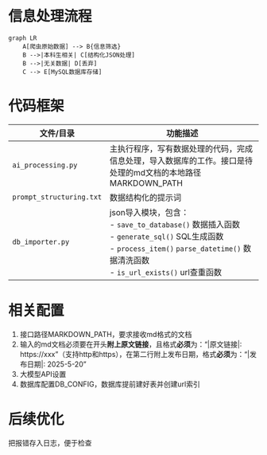 # 信息处理流程
```mermaid
graph LR
    A[爬虫原始数据] --> B{信息筛选}
    B -->|本科生相关| C[结构化JSON处理]
    B -->|无关数据| D[丢弃]
    C --> E[MySQL数据库存储]
```

# 代码框架
| 文件/目录                    | 功能描述                                                                                                                                                        |
|--------------------------|-------------------------------------------------------------------------------------------------------------------------------------------------------------|
| `ai_processing.py`       | 主执行程序，写有数据处理的代码，完成信息处理，导入数据库的工作。接口是待处理的md文档的本地路径MARKDOWN_PATH                                                                                               |
| `prompt_structuring.txt` | 数据结构化的提示词                                                                                                                                                   |
| `db_importer.py`         | json导入模块，包含：<br>- `save_to_database()` 数据插入函数<br>- `generate_sql()` SQL生成函数<br>- `process_item()`  `parse_datetime()` 数据清洗函数<br>- `is_url_exists()` url查重函数 |

# 相关配置
1. 接口路径MARKDOWN_PATH，要求接收md格式的文档
2. 输入的md文档必须要在开头**附上原文链接**，且格式**必须**为：“|原文链接|: https://xxx”（支持http和https），在第二行附上发布日期，格式**必须**为：“|发布日期|: 2025-5-20”
3. 大模型API设置
4. 数据库配置DB_CONFIG，数据库提前建好表并创建url索引

# 后续优化
把报错存入日志，便于检查
